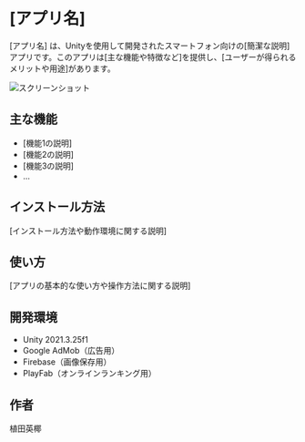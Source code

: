 # [アプリ名]

[アプリ名] は、Unityを使用して開発されたスマートフォン向けの[簡潔な説明]アプリです。このアプリは[主な機能や特徴など]を提供し、[ユーザーが得られるメリットや用途]があります。

![スクリーンショット](screenshots/screenshot1.png)

## 主な機能

- [機能1の説明]
- [機能2の説明]
- [機能3の説明]
- ...

## インストール方法

[インストール方法や動作環境に関する説明]

## 使い方

[アプリの基本的な使い方や操作方法に関する説明]

## 開発環境

- Unity 2021.3.25f1
- Google AdMob（広告用）
- Firebase（画像保存用）
- PlayFab（オンラインランキング用）


## 作者

植田英椰


